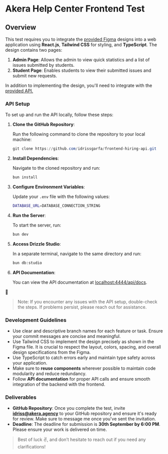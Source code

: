 # Akera Help Center Frontend Test

## Overview

This test requires you to integrate the [provided Figma](https://www.figma.com/design/scjzaJfb6ynJVpNn7Cojut/Frontend-Hiring---Help-Center?m=auto&t=CKq0ilNy1QKtlCZp-1) designs into a web application using **React.js**, **Tailwind CSS** for styling, and **TypeScript**. The design contains two pages:

1. **Admin Page**: Allows the admin to view quick statistics and a list of issues submitted by students.
2. **Student Page**: Enables students to view their submitted issues and submit new requests.

In addition to implementing the design, you'll need to integrate with the [provided API.](https://github.com/idrissgarfa/frontend-hiring-api)

### API Setup

To set up and run the API locally, follow these steps:

1. **Clone the GitHub Repository**:

   Run the following command to clone the repository to your local machine:

   ```powershell
   git clone https://github.com/idrissgarfa/frontend-hiring-api.git
   ```

2. **Install Dependencies**:

   Navigate to the cloned repository and run:

   ```bash
   bun install
   ```

3. **Configure Environment Variables**:

   Update your `.env` file with the following values:

   ```bash
   DATABASE_URL=DATABASE_CONNECTION_STRING
   ```

4. **Run the Server**:

   To start the server, run:

   ```bash
   bun dev
   ```

5. **Access Drizzle Studio**:

   In a separate terminal, navigate to the same directory and run:

   ```bash
   bun db:studio
   ```

6. **API Documentation**:

   You can view the API documentation at [localhost:4444/api/docs](http://localhost:4444/api/docs).

<aside>
📌

> Note: If you encounter any issues with the API setup, double-check the steps. If problems persist, please reach out for assistance.

</aside>

### Development Guidelines

- Use clear and descriptive branch names for each feature or task. Ensure your commit messages are concise and meaningful.
- Use Tailwind CSS to implement the design precisely as shown in the Figma file. It is crucial to respect the layout, colors, spacing, and overall design specifications from the Figma.
- Use TypeScript to catch errors early and maintain type safety across your application.
- Make sure to **reuse components** wherever possible to maintain code modularity and reduce redundancy.
- Follow **API documentation** for proper API calls and ensure smooth integration of the backend with the frontend.

### Deliverables

- **GitHub Repository**:
  Once you complete the test, invite **idriss@akera.agency** to your GitHub repository and ensure it's ready for review. Make sure to message me once you've sent the invitation.
- **Deadline**:
  The deadline for submission is **30th September by 6:00 PM**. Please ensure your work is delivered on time.

> Best of luck ✌️, and don’t hesitate to reach out if you need any clarifications!
